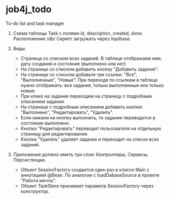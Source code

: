 # job4j_todo
To-do list and task manager

1. Cхема таблицы Task с полями id, description, created, done. Расположение /db/
   Скрипт загружать через liquibase.

2. Виды.
    - Страница со списком всех заданий. В таблице отображаем имя, дату создания и состояние (выполнено или нет)
    - На странице со списком добавить кнопку "Добавить задание".
    - На странице со списком добавьте три ссылки: "Все", "Выполненные", "Новые". При переходе по ссылкам в таблице нужно отображать: все задания, только выполненные или только новые.
    - При клике на задание переходим на страницу с подробным описанием задания.
    - На странице с подробным описанием добавить кнопки: "Выполнено", "Редактировать", "Удалить".
    - Если нажали на кнопку выполнить, то задание переводится в состояние выполнено.
    - Кнопка "Редактировать" переводит пользователя на отдельную страницу для редактирования.
    - Кнопка "Удалить" удаляет задание и переходит на список всех заданий.

3. Приложение должно иметь три слоя: Контроллеры, Сервисы, Персистенции.
    - Объект SessionFactory создается один раз в классе Main с аннотацией @Bean. По аналогии с loadDabaseSource в проекте "Работа мечты".
    - Объект TaskStore принимает параметр SessionFactory через конструктор.